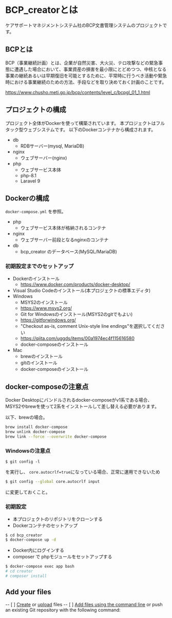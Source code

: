# BCP_creatorとは

ケアサポートマネジメントシステム社のBCP文書管理システムのプロジェクトです。

## BCPとは

BCP（事業継続計画）とは、企業が自然災害、大火災、テロ攻撃などの緊急事態に遭遇した場合において、事業資産の損害を最小限にとどめつつ、中核となる事業の継続あるいは早期復旧を可能とするために、平常時に行うべき活動や緊急時における事業継続のための方法、手段などを取り決めておく計画のことです。

https://www.chusho.meti.go.jp/bcp/contents/level_c/bcpgl_01_1.html

## プロジェクトの構成

プロジェクト全体がDockerを使って構築されています。
本プロジェクトはフルタック型ウェブシステムです。
以下のDockerコンテナから構成されます。

- db
  - RDBサーバー(mysql, MariaDB)
- nginx
  - ウェブサーバー(nginx)
- php
  - ウェブサービス本体
  - php-8.1
  - Laravel 9


## Dockerの構成

`docker-compose.yml` を参照。

- php
  - ウェブサービス本体が格納されるコンテナ
- nginx
  - ウェブサーバー前段となるnginxのコンテナ
- db
  - bcp_creator のデータベース(MySQL/MariaDB)

### 初期設定までのセットアップ

- Dockerのインストール
  - https://www.docker.com/products/docker-desktop/
- Visual Studio Codeのインストール(本プロジェクトの標準エディタ)
- Windows
  - MSYS2のインストール
  - https://www.msys2.org/
  - Git for Windowsのインストール(MSYS2のgitでもよい)
  - https://gitforwindows.org/
  - "Checkout as-is, comment Unix-style line endings"を選択してください
  - https://qiita.com/uggds/items/00a1974ec4f115616580
  - docker-composeのインストール
- Mac
  - brewのインストール
  - gitのインストール
  - docker-composeのインストール

## docker-composeの注意点

Docker Desktopにバンドルされるdocker-composeがv1系である場合、
MSYS2やbrewを使って2系をインストールして差し替える必要があります。

以下、brewの場合。

```bash
brew install docker-compose
brew unlink docker-compose
brew link --force --overwrite docker-compose
```

### Windowsの注意点

```
$ git config -l
```
を実行し、 `core.autocrlf=true`になっている場合、正常に運用できないため

```bash
$ git config --global core.autocrlf input
```

に変更しておくこと。

### 初期設定

- 本プロジェクトのリポジトリをクローンする
- Dockerコンテナのセットアップ

```bash
$ cd bcp_creator
$ docker-compose up -d
```

- Docker内にログインする
- composer で phpモジュールをセットアップする

```bash
$ docker-compose exec app bash
# cd creator
# composer install
```

## Add your files

-- [ ] [Create](https://docs.gitlab.com/ee/user/project/repository/web_editor.html#create-a-file) or [upload](https://docs.gitlab.com/ee/user/project/repository/web_editor.html#upload-a-file) files
-- [ ] [Add files using the command line](https://docs.gitlab.com/ee/gitlab-basics/add-file.html#add-a-file-using-the-command-line) or push an existing Git repository with the following command:
